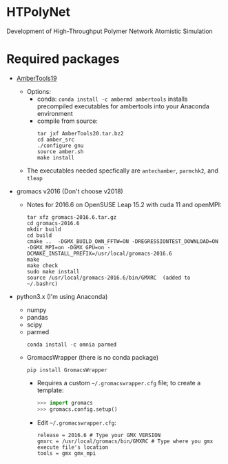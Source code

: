 # HTPolyNet
Development of High-Throughput Polymer Network Atomistic Simulation

# Required packages
* [AmberTools19](https://ambermd.org/GetAmber.php#ambertools)
  - Options:
     * conda: `conda install -c ambermd ambertools` installs precompiled executables for ambertools into your Anaconda environment
     * compile from source:
       ```
       tar jxf AmberTools20.tar.bz2
       cd amber_src
       ./configure gnu
       source amber.sh
       make install
       ```
  - The executables needed specfically are `antechamber`, `parmchk2`, and `tleap`

* gromacs v2016 (Don't choose v2018)
  - Notes for 2016.6 on OpenSUSE Leap 15.2 with cuda 11 and openMPI:
    ```
    tar xfz gromacs-2016.6.tar.gz
    cd gromacs-2016.6
    mkdir build
    cd build
    cmake ..  -DGMX_BUILD_OWN_FFTW=ON -DREGRESSIONTEST_DOWNLOAD=ON -DGMX_MPI=on -DGMX_GPU=on -DCMAKE_INSTALL_PREFIX=/usr/local/gromacs-2016.6
    make
    make check
    sudo make install
    source /usr/local/gromacs-2016.6/bin/GMXRC  (added to ~/.bashrc)
    ```
  

* python3.x (I'm using Anaconda)
  - numpy
  - pandas
  - scipy
  - parmed
    ```
    conda install -c omnia parmed
    ```
  - GromacsWrapper (there is no conda package)
    ```
    pip install GromacsWrapper
    ````
    - Requires a custom `~/.gromacswrapper.cfg` file; to create a template:
      ```python
      >>> import gromacs
      >>> gromacs.config.setup()
      ```
    - Edit `~/.gromacswrapper.cfg`:
      ```
      release = 2016.6 # Type your GMX VERSION
      gmxrc = /usr/local/gromacs/bin/GMXRC # Type where you gmx execute file's location
      tools = gmx gmx_mpi
      ```